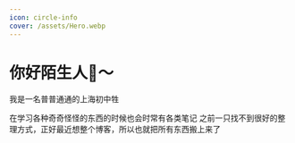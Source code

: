 ```yaml
---
icon: circle-info
cover: /assets/Hero.webp
---
```


# **你好陌生人:wave:～**

我是一名普普通通的上海初中牲

在学习各种奇奇怪怪的东西的时候也会时常有各类笔记
之前一只找不到很好的整理方式，正好最近想整个博客，所以也就把所有东西搬上来了